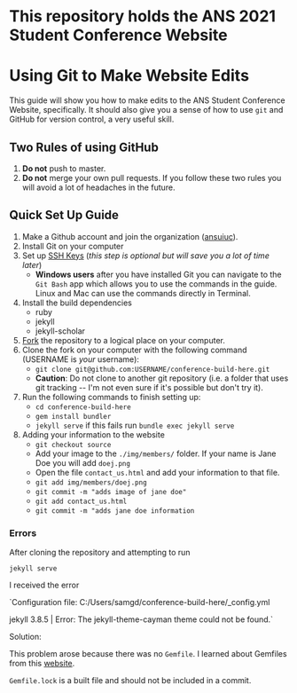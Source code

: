 # This repository holds the ANS 2021 Student Conference Website

# Using Git to Make Website Edits
This guide will show you how to make edits to the ANS Student Conference Website, 
specifically. It should also give you a sense of how to use `git` and GitHub for version 
control, a very useful skill. 

## Two Rules of using GitHub
1. **Do not** push to master. 
2. **Do not** merge your own pull requests. 
If you follow these two rules you will avoid a lot of headaches in the future.

## Quick Set Up Guide
1. Make a Github account and join the organization ([ansuiuc](https://github.com/ansuiuc)). 
2. Install Git on your computer
3. Set up [SSH Keys](https://help.github.com/en/github/authenticating-to-github/connecting-to-github-with-ssh) (_this step is optional but will save you a lot of time later_)
	* **Windows users** after you have installed Git you can navigate to the `Git Bash` app which allows you to use the commands in the guide. Linux and Mac can use the commands directly in Terminal.  
4. Install the build dependencies  
	* ruby
	* jekyll
	* jekyll-scholar
5. [Fork](https://github.com/ansuiuc/conference-build-here) the repository to a logical place on your computer. 
6. Clone the fork on your computer with the following command (USERNAME is _your_ username): 
	* `git clone git@github.com:USERNAME/conference-build-here.git`
	* **Caution**: Do not clone to another git repository (i.e. a folder that uses git tracking -- I'm not even sure if it's possible but don't try it). 
7. Run the following commands to finish setting up:
	* `cd conference-build-here`
	* `gem install bundler`
	* `jekyll serve` if this fails run `bundle exec jekyll serve`  
8. Adding your information to the website 
	* `git checkout source` 
	* Add your image to the `./img/members/` folder. If your name is Jane Doe you will add `doej.png`
	* Open the file `contact_us.html` and add your information to that file. 
	* `git add img/members/doej.png`
	* `git commit -m "adds image of jane doe"`
	* `git add contact_us.html`
	* `git commit -m "adds jane doe information`


### Errors

After cloning the repository and attempting to run 

`jekyll serve`
 
I received the error 

`Configuration file: C:/Users/samgd/conference-build-here/_config.yml                

jekyll 3.8.5 | Error:  The jekyll-theme-cayman theme could not be found.`


Solution: 

This problem arose because there was no `Gemfile`. I learned about Gemfiles from this [website](https://learn.cloudcannon.com/jekyll/gemfiles-and-the-bundler/).

`Gemfile.lock` is a built file and should not be included in a commit. 

